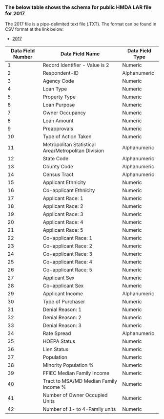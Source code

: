 ### The below table shows the schema for public HMDA LAR file for 2017

The 2017 file is a pipe-delimited text file (.TXT).
The format can be found in CSV format at the link below:
- [2017](https://github.com/cfpb/hmda-platform/blob/v1.x/Documents/2017_Dynamic_LAR_Spec.csv)


| Data Field Number | Data Field Name                                     | Data Field Type |
|-------------------|-----------------------------------------------------|-----------------|
| 1                 | Record Identifier - Value is 2                      | Numeric         |
| 2                 | Respondent-ID                                       | Alphanumeric    |
| 3                 | Agency Code                                         | Numeric         |
| 4                 | Loan Type                                           | Numeric         |
| 5                 | Property Type                                       | Numeric         |
| 6                 | Loan Purpose                                        | Numeric         |
| 7                 | Owner Occupancy                                     | Numeric         |
| 8                 | Loan Amount                                         | Numeric         |
| 9                 | Preapprovals                                        | Numeric         |
| 10                | Type of Action Taken                                | Numeric         |
| 11                | Metropolitan Statistical Area/Metropolitan Division | Alphanumeric    |
| 12                | State Code                                          | Alphanumeric    |
| 13                | County Code                                         | Alphanumeric    |
| 14                | Census Tract                                        | Alphanumeric    |
| 15                | Applicant Ethnicity                                 | Numeric         |
| 16                | Co-applicant Ethnicity                              | Numeric         |
| 17                | Applicant Race: 1                                   | Numeric         |
| 18                | Applicant Race: 2                                   | Numeric         |
| 19                | Applicant Race: 3                                   | Numeric         |
| 20                | Applicant Race: 4                                   | Numeric         |
| 21                | Applicant Race: 5                                   | Numeric         |
| 22                | Co-applicant Race: 1                                | Numeric         |
| 23                | Co-applicant Race: 2                                | Numeric         |
| 24                | Co-applicant Race: 3                                | Numeric         |
| 25                | Co-applicant Race: 4                                | Numeric         |
| 26                | Co-applicant Race: 5                                | Numeric         |
| 27                | Applicant Sex                                       | Numeric         |
| 28                | Co-applicant Sex                                    | Numeric         |
| 29                | Applicant Income                                    | Alphanumeric    |
| 30                | Type of Purchaser                                   | Numeric         |
| 31                | Denial Reason: 1                                    | Numeric         |
| 32                | Denial Reason: 2                                    | Numeric         |
| 33                | Denial Reason: 3                                    | Numeric         |
| 34                | Rate Spread                                         | Alphanumeric    |
| 35                | HOEPA Status                                        | Numeric         |
| 36                | Lien Status                                         | Numeric         |
| 37                | Population                                          | Numeric         |
| 38                | Minority Population %                               | Numeric         |
| 39                | FFIEC Median Family Income                          | Numeric         |
| 40                | Tract to MSA/MD Median Family Income %              | Numeric         |
| 41                | Number of Owner Occupied Units                      | Numeric         |
| 42                | Number of 1- to 4-Family units                      | Numeric         |